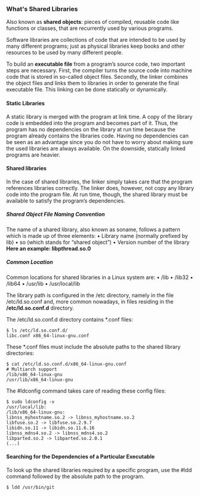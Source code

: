 ### What's Shared Libraries

Also known as **shared objects**: pieces of compiled, reusable code like functions or classes, that are recurrently used by various programs.

Software libraries are collections of code that are intended
to be used by many different programs; just as physical libraries keep books and other resources to be used by many different people.

To build an **executable file** from a program’s source code, two important steps are necessary. First, the compiler turns the source code into machine code that is stored in so-called object files.
Secondly, the linker combines the object files and links them to libraries in order to generate the final executable file. This linking can be done statically or dynamically.

#### Static Libraries

A static library is merged with the program at link time. A copy of the library code is embedded into the program and becomes part of it. Thus, the program has no dependencies on the library at run time because the program already contains the libraries code. Having no dependencies can be seen as an advantage since you do not have to worry about making sure the used libraries are always available. On the downside, statically linked programs are heavier.

#### Shared libraries

In the case of shared libraries, the linker simply takes care that the program references libraries correctly. The linker does, however, not copy any library code into the program file.
At run time, though, the shared library must be available to satisfy the program’s
dependencies.

##### Shared Object File Naming Convention

The name of a shared library, also known as soname, follows a pattern which is made up of three elements:
    • Library name (normally prefixed by lib)
    • so (which stands for “shared object”)
    • Version number of the library
**Here an example: libpthread.so.0**

##### Common Location 

Common locations for shared libraries in a Linux system are:
• /lib
• /lib32
• /lib64
• /usr/lib
• /usr/local/lib

The library path is configured in the /etc directory, namely in the file /etc/ld.so.conf and, more common nowadays, in files residing in the **/etc/ld.so.conf.d** directory.

The /etc/ld.so.conf.d directory contains *.conf files:

```
$ ls /etc/ld.so.conf.d/
libc.conf x86_64-linux-gnu.conf
```

These *.conf files must include the absolute paths to the shared library directories:

```
$ cat /etc/ld.so.conf.d/x86_64-linux-gnu.conf
# Multiarch support
/lib/x86_64-linux-gnu
/usr/lib/x86_64-linux-gnu
```

The #ldconfig command takes care of reading these config files:

```
$ sudo ldconfig -v
/usr/local/lib:
/lib/x86_64-linux-gnu:
libnss_myhostname.so.2 -> libnss_myhostname.so.2
libfuse.so.2 -> libfuse.so.2.9.7
libidn.so.11 -> libidn.so.11.6.16
libnss_mdns4.so.2 -> libnss_mdns4.so.2
libparted.so.2 -> libparted.so.2.0.1
(...)
```

#### Searching for the Dependencies of a Particular Executable

To look up the shared libraries required by a specific program, use the #ldd command followed by the absolute path to the program.

```
$ ldd /usr/bin/git
```


